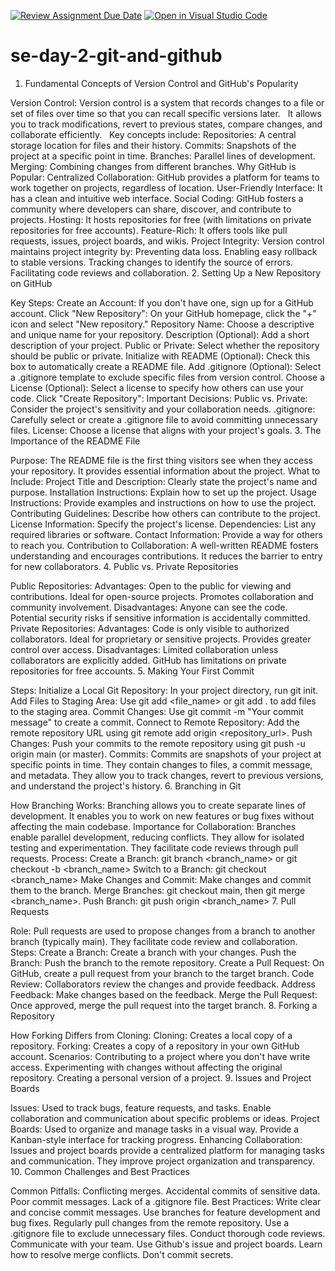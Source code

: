[![Review Assignment Due Date](https://classroom.github.com/assets/deadline-readme-button-22041afd0340ce965d47ae6ef1cefeee28c7c493a6346c4f15d667ab976d596c.svg)](https://classroom.github.com/a/8wgCKhpZ)
[![Open in Visual Studio Code](https://classroom.github.com/assets/open-in-vscode-2e0aaae1b6195c2367325f4f02e2d04e9abb55f0b24a779b69b11b9e10269abc.svg)](https://classroom.github.com/online_ide?assignment_repo_id=18369351&assignment_repo_type=AssignmentRepo)
# se-day-2-git-and-github
1. Fundamental Concepts of Version Control and GitHub's Popularity

Version Control:
Version control is a system that records changes to a file or set of files over time so that you can recall specific versions later.   
It allows you to track modifications, revert to previous states, compare changes, and collaborate efficiently.   
Key concepts include:
Repositories: A central storage location for files and their history.
Commits: Snapshots of the project at a specific point in time.
Branches: Parallel lines of development.
Merging: Combining changes from different branches.
Why GitHub is Popular:
Centralized Collaboration: GitHub provides a platform for teams to work together on projects, regardless of location.
User-Friendly Interface: It has a clean and intuitive web interface.
Social Coding: GitHub fosters a community where developers can share, discover, and contribute to projects.
Hosting: It hosts repositories for free (with limitations on private repositories for free accounts).
Feature-Rich: It offers tools like pull requests, issues, project boards, and wikis.
Project Integrity:
Version control maintains project integrity by:
Preventing data loss.
Enabling easy rollback to stable versions.
Tracking changes to identify the source of errors.
Facilitating code reviews and collaboration.
2. Setting Up a New Repository on GitHub

Key Steps:
Create an Account: If you don't have one, sign up for a GitHub account.
Click "New Repository": On your GitHub homepage, click the "+" icon and select "New repository."
Repository Name: Choose a descriptive and unique name for your repository.
Description (Optional): Add a short description of your project.
Public or Private: Select whether the repository should be public or private.
Initialize with README (Optional): Check this box to automatically create a README file.
Add .gitignore (Optional): Select a .gitignore template to exclude specific files from version control.
Choose a License (Optional): Select a license to specify how others can use your code.
Click "Create Repository":
Important Decisions:
Public vs. Private: Consider the project's sensitivity and your collaboration needs.
.gitignore: Carefully select or create a .gitignore file to avoid committing unnecessary files.
License: Choose a license that aligns with your project's goals.
3. The Importance of the README File

Purpose:
The README file is the first thing visitors see when they access your repository.
It provides essential information about the project.
What to Include:
Project Title and Description: Clearly state the project's name and purpose.
Installation Instructions: Explain how to set up the project.
Usage Instructions: Provide examples and instructions on how to use the project.
Contributing Guidelines: Describe how others can contribute to the project.
License Information: Specify the project's license.
Dependencies: List any required libraries or software.
Contact Information: Provide a way for others to reach you.
Contribution to Collaboration:
A well-written README fosters understanding and encourages contributions.
It reduces the barrier to entry for new collaborators.
4. Public vs. Private Repositories

Public Repositories:
Advantages:
Open to the public for viewing and contributions.
Ideal for open-source projects.
Promotes collaboration and community involvement.
Disadvantages:
Anyone can see the code.
Potential security risks if sensitive information is accidentally committed.
Private Repositories:
Advantages:
Code is only visible to authorized collaborators.
Ideal for proprietary or sensitive projects.
Provides greater control over access.
Disadvantages:
Limited collaboration unless collaborators are explicitly added.
GitHub has limitations on private repositories for free accounts.
5. Making Your First Commit

Steps:
Initialize a Local Git Repository: In your project directory, run git init.
Add Files to Staging Area: Use git add <file_name> or git add . to add files to the staging area.
Commit Changes: Use git commit -m "Your commit message" to create a commit.
Connect to Remote Repository: Add the remote repository URL using git remote add origin <repository_url>.
Push Changes: Push your commits to the remote repository using git push -u origin main (or master).
Commits:
Commits are snapshots of your project at specific points in time.
They contain changes to files, a commit message, and metadata.
They allow you to track changes, revert to previous versions, and understand the project's history.
6. Branching in Git

How Branching Works:
Branching allows you to create separate lines of development.
It enables you to work on new features or bug fixes without affecting the main codebase.
Importance for Collaboration:
Branches enable parallel development, reducing conflicts.
They allow for isolated testing and experimentation.
They facilitate code reviews through pull requests.
Process:
Create a Branch: git branch <branch_name> or git checkout -b <branch_name>
Switch to a Branch: git checkout <branch_name>
Make Changes and Commit: Make changes and commit them to the branch.
Merge Branches: git checkout main, then git merge <branch_name>.
Push Branch: git push origin <branch_name>
7. Pull Requests

Role:
Pull requests are used to propose changes from a branch to another branch (typically main).
They facilitate code review and collaboration.
Steps:
Create a Branch: Create a branch with your changes.
Push the Branch: Push the branch to the remote repository.
Create a Pull Request: On GitHub, create a pull request from your branch to the target branch.
Code Review: Collaborators review the changes and provide feedback.
Address Feedback: Make changes based on the feedback.
Merge the Pull Request: Once approved, merge the pull request into the target branch.
8. Forking a Repository

How Forking Differs from Cloning:
Cloning: Creates a local copy of a repository.
Forking: Creates a copy of a repository in your own GitHub account.
Scenarios:
Contributing to a project where you don't have write access.
Experimenting with changes without affecting the original repository.
Creating a personal version of a project.
9. Issues and Project Boards

Issues:
Used to track bugs, feature requests, and tasks.
Enable collaboration and communication about specific problems or ideas.
Project Boards:
Used to organize and manage tasks in a visual way.
Provide a Kanban-style interface for tracking progress.
Enhancing Collaboration:
Issues and project boards provide a centralized platform for managing tasks and communication.
They improve project organization and transparency.
10. Common Challenges and Best Practices

Common Pitfalls:
Conflicting merges.
Accidental commits of sensitive data.
Poor commit messages.
Lack of a .gitignore file.
Best Practices:
Write clear and concise commit messages.
Use branches for feature development and bug fixes.
Regularly pull changes from the remote repository.
Use a .gitignore file to exclude unnecessary files.
Conduct thorough code reviews.
Communicate with your team.
Use Github's issue and project boards.
Learn how to resolve merge conflicts.
Don't commit secrets.
